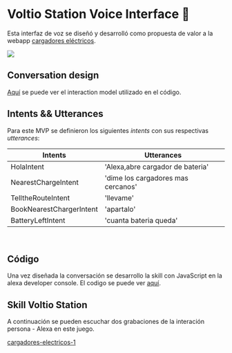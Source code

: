 # Voltio Station Voice Interface 🔌 

Esta interfaz de voz se diseñó y desarrolló como propuesta de valor a la webapp [cargadores eléctricos](https://github.com/sofiamejiamuro/cargadores-electricos).

![](assets/mvp.gif)
 
## Conversation design

[Aquí](https://github.com/sofiamejiamuro/cargadores-electricos-voice-interface/blob/master/model.json) se puede ver el interaction model utilizado en el código.


## Intents && Utterances 

Para este MVP se definieron los siguientes *intents* con sus respectivas *utterances*:

| Intents                     |      Utterances |
|-----------------------------|-----------------|
|HolaIntent                   |'Alexa,abre cargador de bateria'
|NearestChargeIntent          |'dime los cargadores mas cercanos'
|TelltheRouteIntent           |'llevame'
|BookNearestChargerIntent     |'apartalo'
|BatteryLeftIntent            |'cuanta bateria queda'

 

## Código

Una vez diseñada la conversación se desarrollo la skill con JavaScript en la alexa developer console. El codigo se puede ver [aquí](https://github.com/sofiamejiamuro/cargadores-electricos-voice-interface/blob/master/index.js).


## Skill Voltio Station

A continuación se pueden escuchar dos grabaciones de la interación persona - Alexa en este juego.

[cargadores-electricos-1](https://drive.google.com/file/d/1H4QfCd9WAtEkBr5lJ0hiMP93qi_eucb8/view?usp=sharing)

